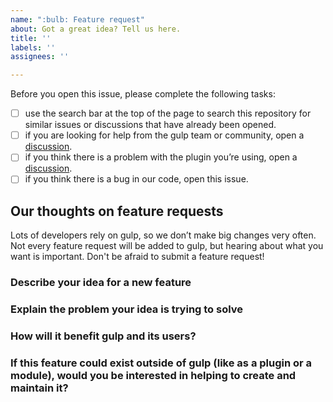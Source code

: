 ```yaml
---
name: ":bulb: Feature request"
about: Got a great idea? Tell us here.
title: ''
labels: ''
assignees: ''

---
```


Before you open this issue, please complete the following tasks:

* [ ] use the search bar at the top of the page to search this repository for similar issues or discussions that have already been opened.
* [ ] if you are looking for help from the gulp team or community, open a [discussion]().
* [ ] if you think there is a problem with the plugin you’re using, open a [discussion]().
* [ ] if you think there is a bug in our code, open this issue.

## Our thoughts on feature requests

Lots of developers rely on gulp, so we don’t make big changes very often. Not every feature request will be added to gulp, but hearing about what you want is important. Don't be afraid to submit a feature request!

### Describe your idea for a new feature

### Explain the problem your idea is trying to solve

### How will it benefit gulp and its users?

### If this feature could exist outside of gulp (like as a plugin or a module), would you be interested in helping to create and maintain it?
